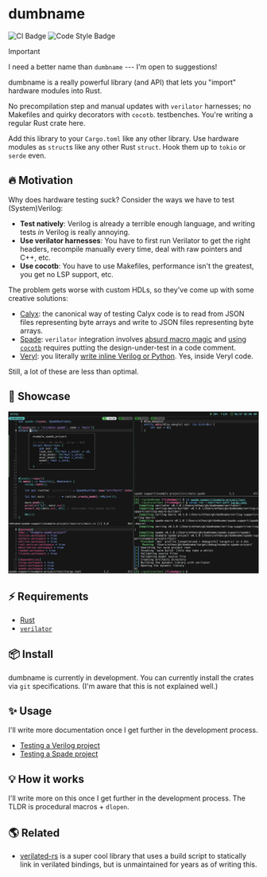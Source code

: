 # dumbname

![CI Badge](https://github.com/ethanuppal/dumbname/actions/workflows/ci.yaml/badge.svg)
![Code Style Badge](https://github.com/ethanuppal/dumbname/actions/workflows/lint.yaml/badge.svg)

> [!IMPORTANT]
> I need a better name than `dumbname` --- I'm open to suggestions!

dumbname is a really powerful library (and API) that lets you "import" hardware
modules into Rust. 

No precompilation step and manual updates with `verilator` harnesses; no 
Makefiles and quirky decorators with `cocotb`.
testbenches. You're writing a regular Rust crate here.

Add this library to your `Cargo.toml` like any other library. Use hardware
modules as `struct`s like any other Rust `struct`. Hook them up to `tokio` or
`serde` even.

## 🔥 Motivation

Why does hardware testing suck? Consider the ways we have to test
(System)Verilog:

- **Test natively**: Verilog is already a terrible enough language, and writing
  tests *in* Verilog is really annoying.
- **Use verilator harnesses**: You have to first run Verilator to get the right
  headers, recompile manually every time, deal with raw pointers and C++, etc.
- **Use cocotb**: You have to use Makefiles, performance isn't the
  greatest, you get no LSP support, etc.

The problem gets worse with custom HDLs, so they've come up with some creative
solutions:

- [Calyx](https://calyxir.org): the canonical way of testing Calyx code is to
  read from JSON files representing byte arrays and write to JSON files
  representing byte arrays.
- [Spade](https://spade-lang.org): `verilator` integration involves [absurd
  macro magic](https://docs.spade-lang.org/simulation.html#verilator) and [using
  `cocotb`](https://docs.spade-lang.org/simulation.html#cocotb) requires putting the design-under-test in a code comment.
- [Veryl](https://veryl-lang.org): you literally [write inline Verilog or Python](https://doc.veryl-lang.org/book/05_language_reference/13_integrated_test.html). Yes, inside Veryl code.

Still, a lot of these are less than optimal.

## 🚀 Showcase

![Early example of using this with Spade](./assets/demo-alpha.png)

## ⚡️ Requirements

- [Rust](https://rustup.rs)
- [`verilator`](https://verilator.org/guide/latest/install.html)

## 📦 Install

dumbname is currently in development.
You can currently install the crates via `git` specifications.
(I'm aware that this is not explained well.)

## ✨ Usage

I'll write more documentation once I get further in the development process.

- [Testing a Verilog project](./docs/testing_verilog.md)
- [Testing a Spade project](./docs/testing_spade.md)

## 💡 How it works

I'll write more on this once I get further in the development process.
The TLDR is procedural macros + `dlopen`.

## 🌎 Related

- [verilated-rs](https://github.com/djg/verilated-rs) is a super cool library
that uses a build script to statically link in verilated bindings, but is
unmaintained for years as of writing this.
